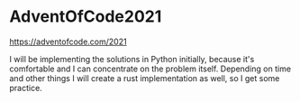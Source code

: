 # AdventOfCode2021
https://adventofcode.com/2021

I will be implementing the solutions in Python initially, because it's comfortable and I can concentrate on the
problem itself. Depending on time and other things I will create a rust implementation as well, so I get
some practice.
